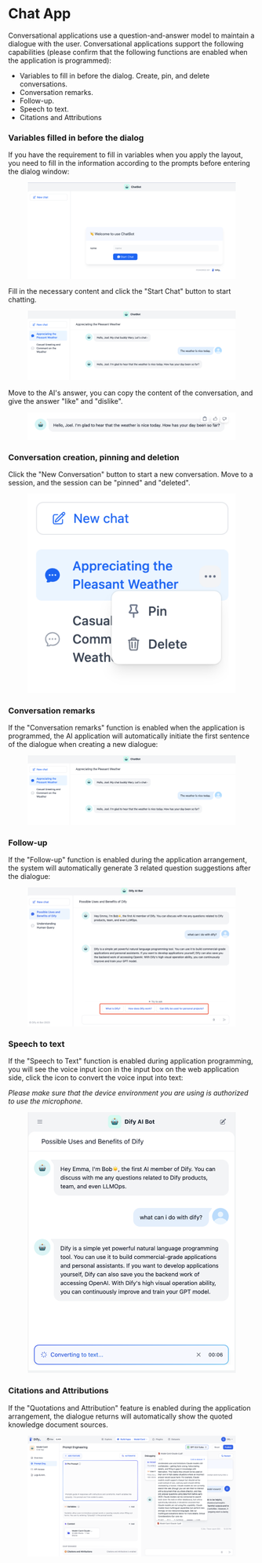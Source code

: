 # Chat App

Conversational applications use a question-and-answer model to maintain a dialogue with the user. Conversational applications support the following capabilities (please confirm that the following functions are enabled when the application is programmed):

* Variables to fill in before the dialog. Create, pin, and delete conversations.
* Conversation remarks.
* Follow-up.
* Speech to text.
* Citations and Attributions

### Variables filled in before the dialog

If you have the requirement to fill in variables when you apply the layout, you need to fill in the information according to the prompts before entering the dialog window:

<figure><img src="../../.gitbook/assets/image (45).png" alt=""><figcaption></figcaption></figure>

Fill in the necessary content and click the "Start Chat" button to start chatting.

<figure><img src="../../.gitbook/assets/image (8) (1).png" alt=""><figcaption></figcaption></figure>

Move to the AI's answer, you can copy the content of the conversation, and give the answer "like" and "dislike".

<figure><img src="../../.gitbook/assets/image (30).png" alt=""><figcaption></figcaption></figure>

### Conversation creation, pinning and deletion

Click the "New Conversation" button to start a new conversation. Move to a session, and the session can be "pinned" and "deleted".

<figure><img src="../../.gitbook/assets/image (43).png" alt=""><figcaption></figcaption></figure>

### Conversation remarks

If the "Conversation remarks" function is enabled when the application is programmed, the AI application will automatically initiate the first sentence of the dialogue when creating a new dialogue:

<figure><img src="../../.gitbook/assets/image (48).png" alt=""><figcaption></figcaption></figure>

### Follow-up

If the "Follow-up" function is enabled during the application arrangement, the system will automatically generate 3 related question suggestions after the dialogue:

<figure><img src="../../.gitbook/assets/image (16).png" alt=""><figcaption></figcaption></figure>

### Speech to text

If the "Speech to Text" function is enabled during application programming, you will see the voice input icon in the input box on the web application side, click the icon to convert the voice input into text:

_Please make sure that the device environment you are using is authorized to use the microphone._

<figure><img src="../../.gitbook/assets/image (39).png" alt=""><figcaption></figcaption></figure>

### Citations and Attributions

If the "Quotations and Attribution" feature is enabled during the application arrangement, the dialogue returns will automatically show the quoted knowledge document sources.

<figure><img src="../../.gitbook/assets/image (3) (1) (1).png" alt=""><figcaption></figcaption></figure>
